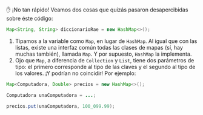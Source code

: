 :hand: ¡No tan rápido! Veamos dos cosas que quizás pasaron desapercibidas sobre éste código: 

```java
Map<String, String> diccionarioRae = new HashMap<>();
```

1. Tipamos a la variable como `Map`, en lugar de `HashMap`. Al igual que con las listas, existe una interfaz común todas las clases de mapas (sí, hay muchas también), llamada `Map`. Y por supuesto, `HashMap` la implementa. 
2. Ojo que `Map`, a diferencia de `Collection` y `List`, tiene dos parámetros de tipo: el primero corresponde al tipo de las claves y el segundo al tipo de los valores. ¡Y podrían no coincidir! Por ejemplo: 

```java
Map<Computadora, Double> precios = new HashMap<>();

Computadora unaComputadora = ...;

precios.put(unaComputadora, 100_099.99);
```


 

